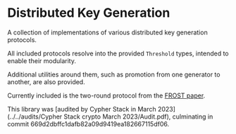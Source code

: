 # Distributed Key Generation

A collection of implementations of various distributed key generation protocols.

All included protocols resolve into the provided `Threshold` types, intended to
enable their modularity.

Additional utilities around them, such as promotion from one generator to
another, are also provided.

Currently included is the two-round protocol from the
[FROST paper](https://eprint.iacr.org/2020/852).

This library was
[audited by Cypher Stack in March 2023](../../audits/Cypher Stack crypto March 2023/Audit.pdf),
culminating in commit 669d2dbffc1dafb82a09d9419ea182667115df06.
